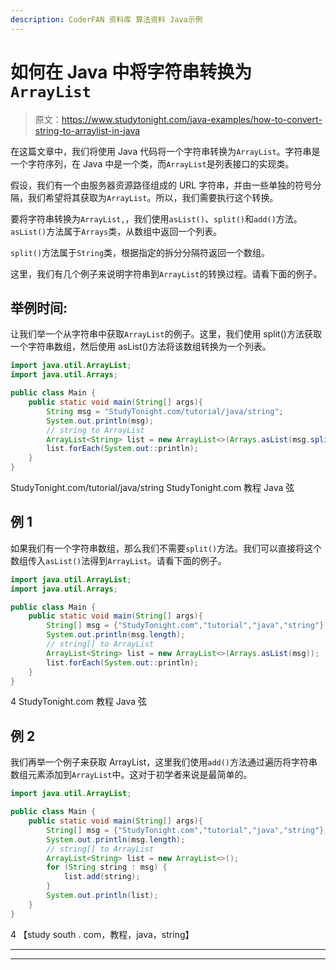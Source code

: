```yaml
---
description: CoderFAN 资料库 算法资料 Java示例
---
```


# 如何在 Java 中将字符串转换为`ArrayList`

> 原文：<https://www.studytonight.com/java-examples/how-to-convert-string-to-arraylist-in-java>

在这篇文章中，我们将使用 Java 代码将一个字符串转换为`ArrayList`。字符串是一个字符序列，在 Java 中是一个类，而`ArrayList`是列表接口的实现类。

假设，我们有一个由服务器资源路径组成的 URL 字符串，并由一些单独的符号分隔，我们希望将其获取为`ArrayList`。所以，我们需要执行这个转换。

要将字符串转换为`ArrayList,`，我们使用`asList()`、`split()`和`add()`方法。`asList()`方法属于`Arrays`类，从数组中返回一个列表。

`split()`方法属于`String`类，根据指定的拆分分隔符返回一个数组。

这里，我们有几个例子来说明字符串到`ArrayList`的转换过程。请看下面的例子。

## 举例时间:

让我们举一个从字符串中获取`ArrayList`的例子。这里，我们使用 split()方法获取一个字符串数组，然后使用 asList()方法将该数组转换为一个列表。

```java
import java.util.ArrayList;
import java.util.Arrays;

public class Main {
	public static void main(String[] args){
		String msg = "StudyTonight.com/tutorial/java/string";
		System.out.println(msg);
		// string to ArrayList
		ArrayList<String> list = new ArrayList<>(Arrays.asList(msg.split("/")));
		list.forEach(System.out::println);	
	}
}
```

StudyTonight.com/tutorial/java/string
StudyTonight.com
教程
Java
弦

## 例 1

如果我们有一个字符串数组，那么我们不需要`split()`方法。我们可以直接将这个数组传入`asList()`法得到`ArrayList`。请看下面的例子。

```java
import java.util.ArrayList;
import java.util.Arrays;

public class Main {
	public static void main(String[] args){
		String[] msg = {"StudyTonight.com","tutorial","java","string"};
		System.out.println(msg.length);
		// string[] to ArrayList
		ArrayList<String> list = new ArrayList<>(Arrays.asList(msg));
		list.forEach(System.out::println);	
	}
}
```

4
StudyTonight.com
教程
Java
弦

## 例 2

我们再举一个例子来获取 ArrayList，这里我们使用`add()`方法通过遍历将字符串数组元素添加到`ArrayList`中。这对于初学者来说是最简单的。

```java
import java.util.ArrayList;

public class Main {
	public static void main(String[] args){
		String[] msg = {"StudyTonight.com","tutorial","java","string"};
		System.out.println(msg.length);
		// string[] to ArrayList
		ArrayList<String> list = new ArrayList<>();
		for (String string : msg) {
			list.add(string);
		}
		System.out.println(list);	
	}
}
```

4
【study south . com，教程，java，string】

* * *

* * *